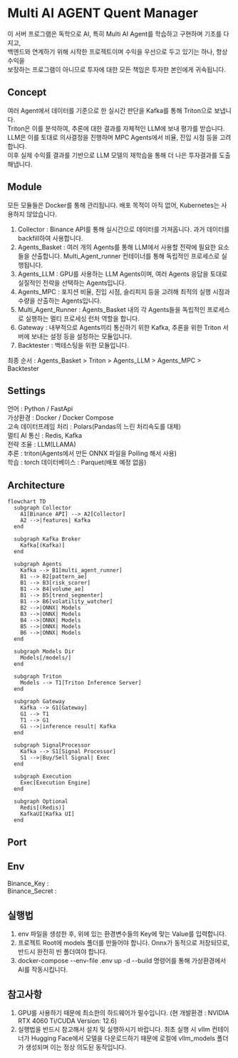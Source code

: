# Multi AI AGENT Quent Manager

이 서버 프로그램은 독학으로 AI, 특히 Multi AI Agent를 학습하고 구현하며 기초를 다지고,  
백엔드와 연계하기 위해 시작한 프로젝트이며 수익을 우선으로 두고 있기는 하나, 항상 수익을  
보장하는 프로그램이 아니므로 투자에 대한 모든 책임은 투자한 본인에게 귀속됩니다.

## Concept

여러 Agent에서 데이터를 기준으로 한 실시간 판단을 Kafka를 통해 Triton으로 보냅니다.  
Triton은 이를 분석하여, 추론에 대한 결과를 자체적인 LLM에 보내 평가를 받습니다.  
LLM은 이를 토대로 의사결정을 진행하며 MPC Agents에서 비율, 진입 시점 등을 고려합니다.  
이후 실제 수익률 결과를 기반으로 LLM 모델의 재학습을 통해 더 나은 투자결과를 도출해냅니다.

## Module

모든 모듈들은 Docker를 통해 관리됩니다. 배포 목적이 아직 없어, Kubernetes는 사용하지 않았습니다.

1. Collector : Binance API를 통해 실시간으로 데이터를 가져옵니다. 과거 데이터를 backfill하여 사용합니다.
2. Agents_Basket : 여러 개의 Agents를 통해 LLM에서 사용할 전략에 필요한 요소들을 산출합니다. Multi_Agent_runner 컨테이너를 통해 독립적인 프로세스로 실행됩니다.
3. Agents_LLM : GPU를 사용하는 LLM Agents이며, 여러 Agents 응답을 토대로 실질적인 전략을 선택하는 Agents입니다.
4. Agents_MPC : 포지션 비율, 진입 시점, 슬리피지 등을 고려해 최적의 실행 시점과 수량을 산출하는 Agents입니다.
5. Multi_Agent_Runner : Agents_Basket 내의 각 Agents들을 독립적인 프로세스로 실행하는 멀티 프로세싱 런처 역할을 합니다.
6. Gateway : 내부적으로 Agents끼리 통신하기 위한 Kafka, 추론을 위한 Triton 서버에 보내는 설정 등을 설정하는 모듈입니다.
7. Backtester : 백테스팅을 위한 모듈입니다.

최종 순서 : Agents_Basket > Triton > Agents_LLM > Agents_MPC > Backtester

## Settings

언어 : Python / FastApi  
가상환경 : Docker / Docker Compose  
고속 데이터프레임 처리 : Polars(Pandas의 느린 처리속도를 대체)  
멀티 AI 통신 : Redis, Kafka  
전략 조율 : LLM(LLAMA)  
추론 : triton(Agents에서 만든 ONNX 파일을 Polling 해서 사용)  
학습 : torch
데이터베이스 : Parquet(배포 예정 없음)

## Architecture

```mermaid
flowchart TD
  subgraph Collector
    A1[Binance API] --> A2[Collector]
    A2 -->|features| Kafka
  end

  subgraph Kafka Broker
    Kafka[(Kafka)]
  end

  subgraph Agents
    Kafka --> B1[multi_agent_runner]
    B1 --> B2[pattern_ae]
    B1 --> B3[risk_scorer]
    B1 --> B4[volume_ae]
    B1 --> B5[trend_segmenter]
    B1 --> B6[volatility_watcher]
    B2 -->|ONNX| Models
    B3 -->|ONNX| Models
    B4 -->|ONNX| Models
    B5 -->|ONNX| Models
    B6 -->|ONNX| Models
  end

  subgraph Models Dir
    Models[/models/]
  end

  subgraph Triton
    Models --> T1[Triton Inference Server]
  end

  subgraph Gateway
    Kafka --> G1[Gateway]
    G1 --> T1
    T1 --> G1
    G1 -->|inference result| Kafka
  end

  subgraph SignalProcessor
    Kafka --> S1[Signal Processor]
    S1 -->|Buy/Sell Signal| Exec
  end

  subgraph Execution
    Exec[Execution Engine]
  end

  subgraph Optional
    Redis[(Redis)]
    KafkaUI[Kafka UI]
  end
```

## Port

## Env

Binance_Key :  
Binance_Secret :

## 실행법

1. env 파일을 생성한 후, 위에 있는 환경변수들의 Key에 맞는 Value를 입력합니다.
2. 프로젝트 Root에 models 폴더를 만들어야 합니다. Onnx가 동적으로 저장되므로, 반드시 완전히 빈 폴더여야 합니다.
3. docker-compose --env-file .env up -d --build 명령어를 통해 가상환경에서 AI를 작동시킵니다.

## 참고사항

1. GPU를 사용하기 때문에 최소한의 하드웨어가 필수입니다. (현 개발환경 : NVIDIA RTX 4060 Ti/CUDA Version: 12.6)
2. 실행법을 반드시 참고해서 설치 및 실행하시기 바랍니다. 최초 실행 시 vllm 컨테이너가 Hugging Face에서 모델을 다운로드하기 때문에 로컬에 vllm_models 폴더가 생성되며 이는 정상 의도된 동작입니다.
